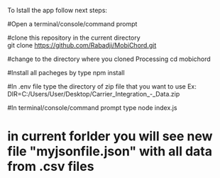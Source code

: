 To Istall the app follow next steps:

#Open a terminal/console/command prompt

#clone this repository in the current directory  
git clone https://github.com/Rabadji/MobiChord.git
 
#change to the directory where you cloned Processing
cd mobichord

#Install all pacheges by type
npm install

#In .env file type the directory of zip file that you want to use
Ex: DIR=C:/Users/User/Desktop/Carrier_Integration_-_Data.zip

#In terminal/console/command prompt type
node index.js

# in current forlder you will see new file "myjsonfile.json" with all data from .csv files

